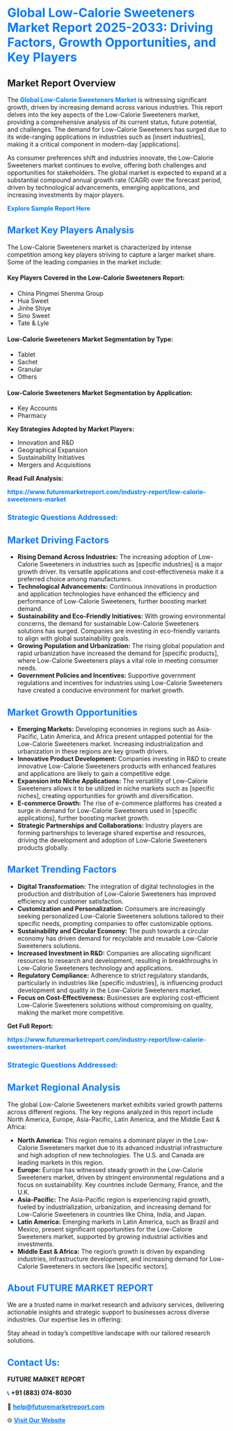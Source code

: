 <h1 style="color: #007BFF;">Global Low-Calorie Sweeteners Market Report 2025-2033: Driving Factors, Growth Opportunities, and Key Players</h1>

<section id="overview">
<h2>Market Report Overview</h2>
<p>The <a href="https://www.futuremarketreport.com/industry-report/low-calorie-sweeteners-market" style="color: #007BFF; text-decoration: none;"><strong>Global Low-Calorie Sweeteners Market</strong></a> is witnessing significant growth, driven by increasing demand across various industries. This report delves into the key aspects of the Low-Calorie Sweeteners market, providing a comprehensive analysis of its current status, future potential, and challenges. The demand for Low-Calorie Sweeteners has surged due to its wide-ranging applications in industries such as [insert industries], making it a critical component in modern-day [applications].</p>
<p>As consumer preferences shift and industries innovate, the Low-Calorie Sweeteners market continues to evolve, offering both challenges and opportunities for stakeholders. The global market is expected to expand at a substantial compound annual growth rate (CAGR) over the forecast period, driven by technological advancements, emerging applications, and increasing investments by major players.</p>
</section>

<section id="overview">
<p><a href="https://www.futuremarketreport.com/request-sample/reportId=80207" style="color: #007BFF; text-decoration: none;"><strong>Explore Sample Report Here</strong></a></p>
</section>

<section id="key-players">
<h2 style="color: #007BFF;">Market Key Players Analysis</h2>
<p>The Low-Calorie Sweeteners market is characterized by intense competition among key players striving to capture a larger market share. Some of the leading companies in the market include:</p>
<h4>Key Players Covered in the Low-Calorie Sweeteners Report:</h4>
<ul><li>China Pingmei Shenma Group</li><li>Hua Sweet</li><li>Jinhe Shiye</li><li>Sino Sweet</li><li>Tate &amp; Lyle</li></ul>
<h4>Low-Calorie Sweeteners Market Segmentation by Type:</h4>
<ul><li>Tablet</li><li>Sachet</li><li>Granular</li><li>Others</li></ul>

<h4>Low-Calorie Sweeteners Market Segmentation by Application:</h4>
<ul><li>Key Accounts</li><li>Pharmacy</li></ul>
<p><strong>Key Strategies Adopted by Market Players:</strong></p>
<ul>
<li>Innovation and R&D</li>
<li>Geographical Expansion</li>
<li>Sustainability Initiatives</li>
<li>Mergers and Acquisitions</li>
</ul>
</section>

<section>
<p><strong>Read Full Analysis: </strong></p><a href="https://www.futuremarketreport.com/industry-report/low-calorie-sweeteners-market" style="color: #007BFF; text-decoration: none;"><strong>https://www.futuremarketreport.com/industry-report/low-calorie-sweeteners-market</strong></a>
<h3 style="color: #007BFF;">Strategic Questions Addressed:</h3>
</section>

<section id="driving-factors">
<h2 style="color: #007BFF;">Market Driving Factors</h2>
<ul>
<li><strong>Rising Demand Across Industries:</strong> The increasing adoption of Low-Calorie Sweeteners in industries such as [specific industries] is a major growth driver. Its versatile applications and cost-effectiveness make it a preferred choice among manufacturers.</li>
<li><strong>Technological Advancements:</strong> Continuous innovations in production and application technologies have enhanced the efficiency and performance of Low-Calorie Sweeteners, further boosting market demand.</li>
<li><strong>Sustainability and Eco-Friendly Initiatives:</strong> With growing environmental concerns, the demand for sustainable Low-Calorie Sweeteners solutions has surged. Companies are investing in eco-friendly variants to align with global sustainability goals.</li>
<li><strong>Growing Population and Urbanization:</strong> The rising global population and rapid urbanization have increased the demand for [specific products], where Low-Calorie Sweeteners plays a vital role in meeting consumer needs.</li>
<li><strong>Government Policies and Incentives:</strong> Supportive government regulations and incentives for industries using Low-Calorie Sweeteners have created a conducive environment for market growth.</li>
</ul>
</section>

<section id="growth-opportunities">
<h2 style="color: #007BFF;">Market Growth Opportunities</h2>
<ul>
<li><strong>Emerging Markets:</strong> Developing economies in regions such as Asia-Pacific, Latin America, and Africa present untapped potential for the Low-Calorie Sweeteners market. Increasing industrialization and urbanization in these regions are key growth drivers.</li>
<li><strong>Innovative Product Development:</strong> Companies investing in R&D to create innovative Low-Calorie Sweeteners products with enhanced features and applications are likely to gain a competitive edge.</li>
<li><strong>Expansion into Niche Applications:</strong> The versatility of Low-Calorie Sweeteners allows it to be utilized in niche markets such as [specific niches], creating opportunities for growth and diversification.</li>
<li><strong>E-commerce Growth:</strong> The rise of e-commerce platforms has created a surge in demand for Low-Calorie Sweeteners used in [specific applications], further boosting market growth.</li>
<li><strong>Strategic Partnerships and Collaborations:</strong> Industry players are forming partnerships to leverage shared expertise and resources, driving the development and adoption of Low-Calorie Sweeteners products globally.</li>
</ul>
</section>

<section id="trending-factors">
<h2 style="color: #007BFF;">Market Trending Factors</h2>
<ul>
<li><strong>Digital Transformation:</strong> The integration of digital technologies in the production and distribution of Low-Calorie Sweeteners has improved efficiency and customer satisfaction.</li>
<li><strong>Customization and Personalization:</strong> Consumers are increasingly seeking personalized Low-Calorie Sweeteners solutions tailored to their specific needs, prompting companies to offer customizable options.</li>
<li><strong>Sustainability and Circular Economy:</strong> The push towards a circular economy has driven demand for recyclable and reusable Low-Calorie Sweeteners solutions.</li>
<li><strong>Increased Investment in R&D:</strong> Companies are allocating significant resources to research and development, resulting in breakthroughs in Low-Calorie Sweeteners technology and applications.</li>
<li><strong>Regulatory Compliance:</strong> Adherence to strict regulatory standards, particularly in industries like [specific industries], is influencing product development and quality in the Low-Calorie Sweeteners market.</li>
<li><strong>Focus on Cost-Effectiveness:</strong> Businesses are exploring cost-efficient Low-Calorie Sweeteners solutions without compromising on quality, making the market more competitive.</li>
</ul>
</section>

<section>
<p><strong>Get Full Report: </strong></p><a href="https://www.futuremarketreport.com/industry-report/low-calorie-sweeteners-market" style="color: #007BFF; text-decoration: none;"><strong>https://www.futuremarketreport.com/industry-report/low-calorie-sweeteners-market</strong></a>
<h3 style="color: #007BFF;">Strategic Questions Addressed:</h3>
</section>


<section id="regional-analysis">
<h2 style="color: #007BFF;">Market Regional Analysis</h2>
<p>The global Low-Calorie Sweeteners market exhibits varied growth patterns across different regions. The key regions analyzed in this report include North America, Europe, Asia-Pacific, Latin America, and the Middle East & Africa:</p>
<ul>
<li><strong>North America:</strong> This region remains a dominant player in the Low-Calorie Sweeteners market due to its advanced industrial infrastructure and high adoption of new technologies. The U.S. and Canada are leading markets in this region.</li>
<li><strong>Europe:</strong> Europe has witnessed steady growth in the Low-Calorie Sweeteners market, driven by stringent environmental regulations and a focus on sustainability. Key countries include Germany, France, and the U.K.</li>
<li><strong>Asia-Pacific:</strong> The Asia-Pacific region is experiencing rapid growth, fueled by industrialization, urbanization, and increasing demand for Low-Calorie Sweeteners in countries like China, India, and Japan.</li>
<li><strong>Latin America:</strong> Emerging markets in Latin America, such as Brazil and Mexico, present significant opportunities for the Low-Calorie Sweeteners market, supported by growing industrial activities and investments.</li>
<li><strong>Middle East & Africa:</strong> The region’s growth is driven by expanding industries, infrastructure development, and increasing demand for Low-Calorie Sweeteners in sectors like [specific sectors].</li>
</ul>
</section>

<footer>
<h2 style="color: #007BFF;">About FUTURE MARKET REPORT</h2>
<p>We are a trusted name in market research and advisory services, delivering actionable insights and strategic support to businesses across diverse industries. Our expertise lies in offering:</p>

<p>Stay ahead in today’s competitive landscape with our tailored research solutions.</p>

<h2 style="color: #007BFF;">Contact Us:</h2>
<p><strong>FUTURE MARKET REPORT</strong></p>
<p>📞 <strong>+91 (883) 074-8030</strong></p>
<p>📧 <strong><a href="mailto:help@futuremarketreport.com" style="color: #007BFF;">help@futuremarketreport.com</a></strong></p>
<p>🌐 <strong><a href="https://www.futuremarketreport.com/" style="color: #007BFF;">Visit Our Website</a></strong></p>
</footer>